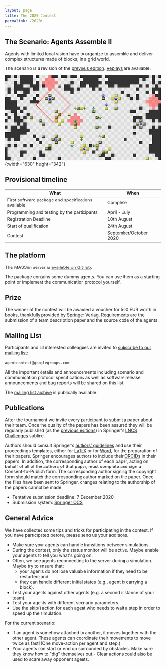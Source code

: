 ```yaml
---
layout: page
title: The 2020 Contest
permalink: /2020/
---
```


The Scenario: Agents Assemble II
--------------------------------

Agents with limited local vision have to organize to assemble and deliver
complex structures made of blocks, in a grid world.

The scenario is a revision of the [previous edition](/2019/).
[Replays](/2019/#replays) are available.

![Agents Assemble](/2019/banner.png){:width="630" height="342"}

Provisional timeline
--------------------

What | When
--- | ---
First software package and specifications available | Complete
Programming and testing by the participants | April - July
Registration Deadline | 10th August
Start of qualification | 24th August
Contest | September/October 2020

The platform
------------

The MASSim server is [available on GitHub](https://github.com/agentcontest/massim_2020).

The package contains some dummy agents. You can use them as a starting
point or implement the communication protocol yourself.

Prize
-----

The winner of the contest will be awarded a voucher for 500 EUR worth in books,
thankfully provided by [Springer Verlag](https://www.springer.com).
Requirements are the submission of a team description paper and the source code
of the agents.

Mailing List
------------

Participants and all interested colleagues are invited to
[subscribe to our mailing list](https://groups.google.com/forum/#!forum/agentcontest):

`agentcontest@googlegroups.com`

All the important details and announcements including scenario and
communication protocol specifications as well as software release announcements
and bug reports will be shared on this list.

The [mailing list archive](https://groups.google.com/forum/#!forum/agentcontest)
is publically available.

Publications
------------

After the tournament we invite every participant to submit a paper about their
team. Once the quality of the papers has been assured they will be regularly
published (as the [previous editions](https://link.springer.com/conference/mapc)) in Springer's [LNCS Challenges](https://www.springer.com/series/16528) subline.

Authors should consult Springer’s [authors’ guidelines](ftp://ftp.springernature.com/cs-proceeding/svproc/guidelines/Springer_Guidelines_for_Authors_of_Proceedings.pdf) and use their proceedings templates, either for [LaTeX](ftp://ftp.springernature.com/cs-proceeding/llncs/llncs2e.zip) or for [Word](ftp://ftp.springernature.com/cs-proceeding/llncs/word/splnproc1703.zip), for the preparation of their papers. Springer encourages authors to include their [ORCIDs](https://www.springer.com/gp/authors-editors/orcid?wt_mc=Other.Other.1.AUT642.ORCID+proceedings+pilot+2017&utm_medium=other&utm_source=other&utm_content=8232017&utm_campaign=1_barz01_orcid+proceedings+pilot+2017) in their papers. In addition, the corresponding author of each paper, acting on behalf of all of the authors of that paper, must complete and sign a Consent-to-Publish form. The corresponding author signing the copyright form should match the corresponding author marked on the paper. Once the files have been sent to Springer, changes relating to the authorship of the papers cannot be made.

- Tentative submission deadline: 7 December 2020
- Submission system: [Springer OCS](https://ocs.springer.com/ocs/en/home/MAPC2020)

General Advice
--------------

We have collected some tips and tricks for participating in the contest. If you have participated before, please send us your additions.

- Make sure your agents can handle transitions between simulations.
- During the contest, only the status monitor will be active. Maybe enable your agents to tell you what's going on.
- Often, we see agents reconnecting to the server during a simulation. Maybe try to ensure that:
    - your agents do not lose valuable information if they need to be restarted; and
    - they can handle different initial states (e.g., agent is carrying a block).
- Test your agents against other agents (e.g. a second instance of your team).
- Test your agents with different scenario parameters.
- Use the skip() action for each agent who needs to wait a step in order to speed up the simulation.

For the current scenario:

- If an agent is somehow attached to another, it moves together with the other agent. These agents can coordinate their movements to move twice as fast! (One move-action per agent and step.)
- Your agents can start or end up surrounded by obstacles. Make sure they know how to "dig" themselves out.- Clear actions could also be used to scare away opponent agents.